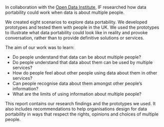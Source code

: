 
In collaboration with the [Open Data Institute](https://ico.org.uk/for-organisations/guide-to-the-general-data-protection-regulation-gdpr/individual-rights/right-to-data-portability/), IF researched how data portability could work when data is about multiple people.

We created eight scenarios to explore data portability. We developed prototypes and tested them with people in the UK. We used the prototypes to illustrate what data portability could look like in reality and provoke conversation, rather than to provide definitive solutions or services.

The aim of our work was to learn: 

- Do people understand that data can be about multiple people?
- Do people understand that data about them can be used by multiple services?
- How do people feel about other people using data about them in other services?
- Can people recognise data about them amongst other people’s information?
- What are the limits of using information about multiple people? 

This report contains our research findings and the prototypes we used. It also includes recommendations to help organisations design for data portability in ways that respect the rights, opinions and choices of multiple people.

